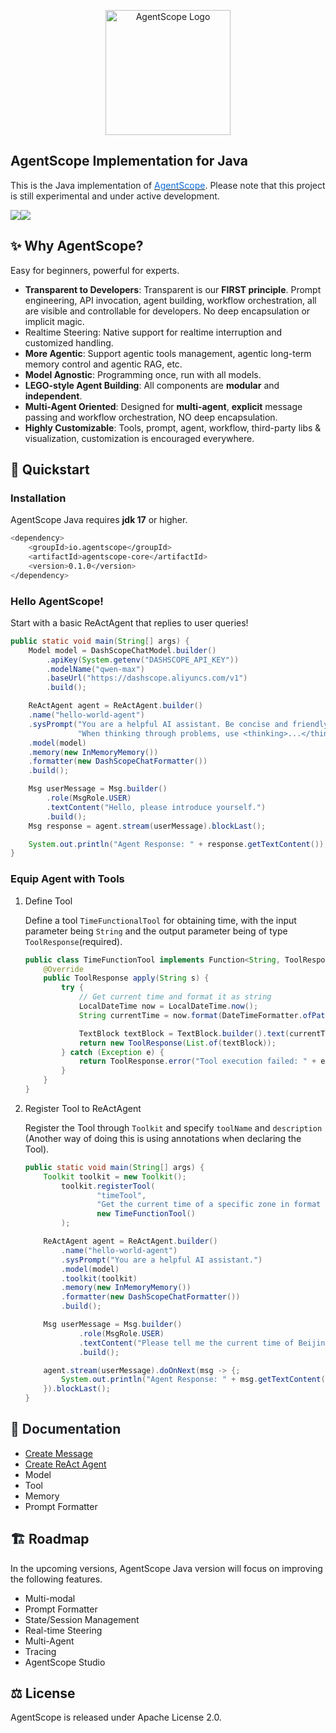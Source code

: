 <p align="center">
  <img
    src="https://img.alicdn.com/imgextra/i1/O1CN01nTg6w21NqT5qFKH1u_!!6000000001621-55-tps-550-550.svg"
    alt="AgentScope Logo"
    width="200"
  />
</p>

## AgentScope Implementation for Java
<font style="color:rgb(31, 35, 40);">This is the Java implementation of </font>[<font style="color:rgb(9, 105, 218);">AgentScope</font>](https://github.com/agentscope-ai/agentscope/)<font style="color:rgb(31, 35, 40);">. Please note that this project is still experimental and under active development.</font>


![](https://img.shields.io/badge/GUI-AgentScope_Studio-blue?logo=look&logoColor=green&color=dark-green)![](https://img.shields.io/badge/license-Apache--2.0-black)

## ✨ Why AgentScope?
Easy for beginners, powerful for experts.

+ **Transparent to Developers**: Transparent is our **FIRST principle**. Prompt engineering, API invocation, agent building, workflow orchestration, all are visible and controllable for developers. No deep encapsulation or implicit magic.
+ Realtime Steering: Native support for realtime interruption and customized handling.
+ **More Agentic**: Support agentic tools management, agentic long-term memory control and agentic RAG, etc.
+ **Model Agnostic**: Programming once, run with all models.
+ **LEGO-style Agent Building**: All components are **modular** and **independent**.
+ **Multi-Agent Oriented**: Designed for **multi-agent**, **explicit** message passing and workflow orchestration, NO deep encapsulation.
+ **Highly Customizable**: Tools, prompt, agent, workflow, third-party libs & visualization, customization is encouraged everywhere.

## 🚀 Quickstart
### Installation
AgentScope Java requires **jdk 17** or higher.

```bash
<dependency>
    <groupId>io.agentscope</groupId>
    <artifactId>agentscope-core</artifactId>
    <version>0.1.0</version>
</dependency>
```

### Hello AgentScope!
Start with a basic ReActAgent that replies to user queries!

```java
public static void main(String[] args) {
    Model model = DashScopeChatModel.builder()
		.apiKey(System.getenv("DASHSCOPE_API_KEY"))
		.modelName("qwen-max")
		.baseUrl("https://dashscope.aliyuncs.com/v1")
		.build();

    ReActAgent agent = ReActAgent.builder()
    .name("hello-world-agent")
    .sysPrompt("You are a helpful AI assistant. Be concise and friendly. " +
               "When thinking through problems, use <thinking>...</thinking> tags to show your reasoning.")
    .model(model)
    .memory(new InMemoryMemory())
    .formatter(new DashScopeChatFormatter())
    .build();

    Msg userMessage = Msg.builder()
        .role(MsgRole.USER)
        .textContent("Hello, please introduce yourself.")
        .build();
    Msg response = agent.stream(userMessage).blockLast();

    System.out.println("Agent Response: " + response.getTextContent());
}
```

### Equip Agent with Tools
1. Define Tool

	Define a tool `TimeFunctionalTool` for obtaining time, with the input parameter being `String` and the output parameter being of type `ToolResponse`(required).

	```java
	public class TimeFunctionTool implements Function<String, ToolResponse> {
		@Override
		public ToolResponse apply(String s) {
			try {
				// Get current time and format it as string
				LocalDateTime now = LocalDateTime.now();
				String currentTime = now.format(DateTimeFormatter.ofPattern("yyyy-MM-dd HH:mm:ss"));

				TextBlock textBlock = TextBlock.builder().text(currentTime).build();
				return new ToolResponse(List.of(textBlock));
			} catch (Exception e) {
				return ToolResponse.error("Tool execution failed: " + e.getMessage());
			}
		}
	}
	```

2. Register Tool to ReActAgent

	Register the Tool through `Toolkit` and specify `toolName` and `description` (Another way of doing this is using annotations when declaring the Tool).

	```java
	public static void main(String[] args) {
		Toolkit toolkit = new Toolkit();
			toolkit.registerTool(
					"timeTool",
					"Get the current time of a specific zone in format YYYY-MM-DD HH:MM:SS",
					new TimeFunctionTool()
			);

		ReActAgent agent = ReActAgent.builder()
			.name("hello-world-agent")
			.sysPrompt("You are a helpful AI assistant.")
			.model(model)
			.toolkit(toolkit)
			.memory(new InMemoryMemory())
			.formatter(new DashScopeChatFormatter())
			.build();

		Msg userMessage = Msg.builder()
				.role(MsgRole.USER)
				.textContent("Please tell me the current time of Beijing and London.")
				.build();

		agent.stream(userMessage).doOnNext(msg -> {;
			System.out.println("Agent Response: " + msg.getTextContent());
		}).blockLast();
	}
	```


## <font style="color:rgb(31, 35, 40);">📖</font><font style="color:rgb(31, 35, 40);"> Documentation</font>
+ [Create Message](./docs/quickstart-message.md)
+ [Create ReAct Agent](./docs/quickstart-agent.md)
+ Model
+ Tool
+ Memory
+ Prompt Formatter

## <font style="color:rgb(31, 35, 40);">🏗️</font><font style="color:rgb(31, 35, 40);"> </font>Roadmap
In the upcoming versions, AgentScope Java version will focus on improving the following features.

+ Multi-modal
+ Prompt Formatter
+ State/Session Management
+ Real-time Steering
+ Multi-Agent
+ Tracing
+ AgentScope Studio

## ⚖️ License
AgentScope is released under Apache License 2.0.
